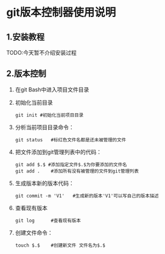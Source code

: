 # git版本控制器使用说明

## 1.安装教程

TODO:今天暂不介绍安装过程

## 2.版本控制

1. 在git Bash中进入项目文件目录

2. 初始化当前目录

   ```shell
   git init	#初始化当前项目目录
   ```

3. 分析当前项目目录命令：

   ```shell
   git status 	#标红色文件名都是还未被管理的文件
   ```

4. 把文件添加到git管理列表中的代码：

   ```shell
   git add $.$ #添加指定文件$.$为你要添加的文件名
   git add .	#添加所有没有被管理的文件到git管理列表
   ```

5. 生成版本新的版本代码：

   ```shell
   git commit -m 'V1'	#生成新的版本'V1'可以写自己的版本描述
   ```

6. 查看现有版本

   ```shell
   git log		#查看现有版本
   ```

7. 创建文件命令：

   ```shell
   touch $.$	#创建新文件 文件名为$.$
   ```

   

